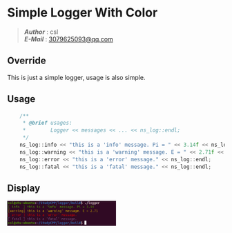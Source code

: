 # Simple Logger With Color
>___Author___ : csl   
>___E-Mail___ : 3079625093@qq.com   

## Override
This is just a simple logger, usage is also simple.

## Usage
```cpp
    /**
     * @brief usages:
     *        Logger << messages << ... << ns_log::endl;
     */
    ns_log::info << "this is a 'info' message. Pi = " << 3.14f << ns_log::endl;
    ns_log::warning << "this is a 'warning' message. E = " << 2.71f << ns_log::endl;
    ns_log::error << "this is a 'error' message." << ns_log::endl;
    ns_log::fatal << "this is a 'fatal' message." << ns_log::endl;
```
## Display
<img src="./img/output.png" width="50%">